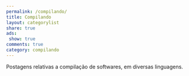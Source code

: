 ```yaml
---
permalink: /compilando/
title: Compilando
layout: categorylist
share: true
ads:
 show: true
comments: true
category: compilando
---
```

Postagens relativas a compilação de softwares, em diversas linguagens.

<!--more-->
